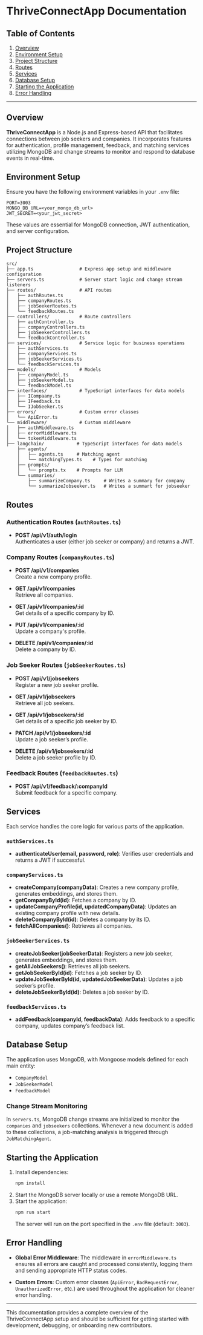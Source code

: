 
# ThriveConnectApp Documentation

## Table of Contents

1. [Overview](#overview)
2. [Environment Setup](#environment-setup)
3. [Project Structure](#project-structure)
4. [Routes](#routes)
5. [Services](#services)
6. [Database Setup](#database-setup)
7. [Starting the Application](#starting-the-application)
8. [Error Handling](#error-handling)

---

## Overview

**ThriveConnectApp** is a Node.js and Express-based API that facilitates connections between job seekers and companies. It incorporates features for authentication, profile management, feedback, and matching services utilizing MongoDB and change streams to monitor and respond to database events in real-time.

## Environment Setup

Ensure you have the following environment variables in your `.env` file:

```plaintext
PORT=3003
MONGO_DB_URL=<your_mongo_db_url>
JWT_SECRET=<your_jwt_secret>
```

These values are essential for MongoDB connection, JWT authentication, and server configuration.

## Project Structure

```plaintext
src/
├── app.ts                 # Express app setup and middleware configuration
├── servers.ts             # Server start logic and change stream listeners
├── routes/                # API routes
│   ├── authRoutes.ts
│   ├── companyRoutes.ts
│   ├── jobSeekerRoutes.ts
│   └── feedbackRoutes.ts
├── controllers/           # Route controllers
│   ├── authController.ts
│   ├── companyControllers.ts
│   ├── jobSeekerControllers.ts
│   └── feedbackController.ts
├── services/              # Service logic for business operations
│   ├── authServices.ts
│   ├── companyServices.ts
│   ├── jobSeekerServices.ts
│   └── feedbackServices.ts
├── models/                # Models
│   ├── companyModel.ts
│   ├── jobSeekerModel.ts
│   └── feedbackModel.ts
├── interfaces/            # TypeScript interfaces for data models
│   ├── ICompaany.ts
│   ├── IFeedback.ts
│   └── IJobSeeker.ts
├── errors/                # Custom error classes
│   └── ApiError.ts
└── middleware/            # Custom middleware
│   ├── authMiddleware.ts
│   ├── errorMiddleware.ts
│   └── tokenMiddleware.ts
├── langchain/            # TypeScript interfaces for data models
    ├── agents/
    │   ├── agents.ts     # Matching agent
    │   └── matchingTypes.ts    # Types for matching
    ├── prompts/
    │   └── prompts.tx    # Prompts for LLM
    └── summaries/
        ├── summarizeCompany.ts     # Writes a summary for company
        └── summarizeJobseeker.ts   # Writes a summart for jobseeker
```

## Routes

### Authentication Routes (`authRoutes.ts`)

- **POST /api/v1/auth/login**  
  Authenticates a user (either job seeker or company) and returns a JWT.

### Company Routes (`companyRoutes.ts`)

- **POST /api/v1/companies**  
  Create a new company profile.

- **GET /api/v1/companies**  
  Retrieve all companies.

- **GET /api/v1/companies/:id**  
  Get details of a specific company by ID.

- **PUT /api/v1/companies/:id**  
  Update a company's profile.

- **DELETE /api/v1/companies/:id**  
  Delete a company by ID.

### Job Seeker Routes (`jobSeekerRoutes.ts`)

- **POST /api/v1/jobseekers**  
  Register a new job seeker profile.

- **GET /api/v1/jobseekers**  
  Retrieve all job seekers.

- **GET /api/v1/jobseekers/:id**  
  Get details of a specific job seeker by ID.

- **PATCH /api/v1/jobseekers/:id**  
  Update a job seeker’s profile.

- **DELETE /api/v1/jobseekers/:id**  
  Delete a job seeker profile by ID.

### Feedback Routes (`feedbackRoutes.ts`)

- **POST /api/v1/feedback/:companyId**  
  Submit feedback for a specific company.

## Services

Each service handles the core logic for various parts of the application.

### `authServices.ts`
- **authenticateUser(email, password, role)**: Verifies user credentials and returns a JWT if successful.

### `companyServices.ts`
- **createCompany(companyData)**: Creates a new company profile, generates embeddings, and stores them.
- **getCompanyById(id)**: Fetches a company by ID.
- **updateCompanyProfile(id, updatedCompanyData)**: Updates an existing company profile with new details.
- **deleteCompanyById(id)**: Deletes a company by its ID.
- **fetchAllCompanies()**: Retrieves all companies.

### `jobSeekerServices.ts`
- **createJobSeeker(jobSeekerData)**: Registers a new job seeker, generates embeddings, and stores them.
- **getAllJobSeekers()**: Retrieves all job seekers.
- **getJobSeekerById(id)**: Fetches a job seeker by ID.
- **updateJobSeekerById(id, updatedJobSeekerData)**: Updates a job seeker’s profile.
- **deleteJobSeekerById(id)**: Deletes a job seeker by ID.

### `feedbackServices.ts`
- **addFeedback(companyId, feedbackData)**: Adds feedback to a specific company, updates company’s feedback list.

## Database Setup

The application uses MongoDB, with Mongoose models defined for each main entity:
- `CompanyModel`
- `JobSeekerModel`
- `FeedbackModel`

### Change Stream Monitoring

In `servers.ts`, MongoDB change streams are initialized to monitor the `companies` and `jobseekers` collections. Whenever a new document is added to these collections, a job-matching analysis is triggered through `JobMatchingAgent`.

## Starting the Application

1. Install dependencies:
   ```bash
   npm install
   ```
2. Start the MongoDB server locally or use a remote MongoDB URL.
3. Start the application:
   ```bash
   npm run start
   ```
   The server will run on the port specified in the `.env` file (default: `3003`).

## Error Handling

- **Global Error Middleware**: The middleware in `errorMiddleware.ts` ensures all errors are caught and processed consistently, logging them and sending appropriate HTTP status codes.

- **Custom Errors**: Custom error classes (`ApiError`, `BadRequestError`, `UnauthorizedError`, etc.) are used throughout the application for cleaner error handling.

--- 

This documentation provides a complete overview of the ThriveConnectApp setup and should be sufficient for getting started with development, debugging, or onboarding new contributors.